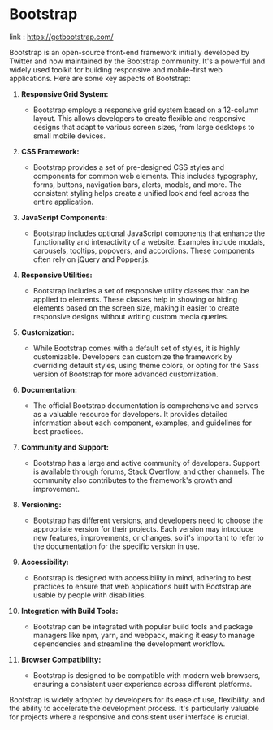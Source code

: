 # Bootstrap
link : https://getbootstrap.com/

Bootstrap is an open-source front-end framework initially developed by Twitter and now maintained by the Bootstrap community. It's a powerful and widely used toolkit for building responsive and mobile-first web applications. Here are some key aspects of Bootstrap:

1. **Responsive Grid System:**
   - Bootstrap employs a responsive grid system based on a 12-column layout. This allows developers to create flexible and responsive designs that adapt to various screen sizes, from large desktops to small mobile devices.

2. **CSS Framework:**
   - Bootstrap provides a set of pre-designed CSS styles and components for common web elements. This includes typography, forms, buttons, navigation bars, alerts, modals, and more. The consistent styling helps create a unified look and feel across the entire application.

3. **JavaScript Components:**
   - Bootstrap includes optional JavaScript components that enhance the functionality and interactivity of a website. Examples include modals, carousels, tooltips, popovers, and accordions. These components often rely on jQuery and Popper.js.

4. **Responsive Utilities:**
   - Bootstrap includes a set of responsive utility classes that can be applied to elements. These classes help in showing or hiding elements based on the screen size, making it easier to create responsive designs without writing custom media queries.

5. **Customization:**
   - While Bootstrap comes with a default set of styles, it is highly customizable. Developers can customize the framework by overriding default styles, using theme colors, or opting for the Sass version of Bootstrap for more advanced customization.

6. **Documentation:**
   - The official Bootstrap documentation is comprehensive and serves as a valuable resource for developers. It provides detailed information about each component, examples, and guidelines for best practices.

7. **Community and Support:**
   - Bootstrap has a large and active community of developers. Support is available through forums, Stack Overflow, and other channels. The community also contributes to the framework's growth and improvement.

8. **Versioning:**
   - Bootstrap has different versions, and developers need to choose the appropriate version for their projects. Each version may introduce new features, improvements, or changes, so it's important to refer to the documentation for the specific version in use.

9. **Accessibility:**
   - Bootstrap is designed with accessibility in mind, adhering to best practices to ensure that web applications built with Bootstrap are usable by people with disabilities.

10. **Integration with Build Tools:**
    - Bootstrap can be integrated with popular build tools and package managers like npm, yarn, and webpack, making it easy to manage dependencies and streamline the development workflow.

11. **Browser Compatibility:**
    - Bootstrap is designed to be compatible with modern web browsers, ensuring a consistent user experience across different platforms.

Bootstrap is widely adopted by developers for its ease of use, flexibility, and the ability to accelerate the development process. It's particularly valuable for projects where a responsive and consistent user interface is crucial.
